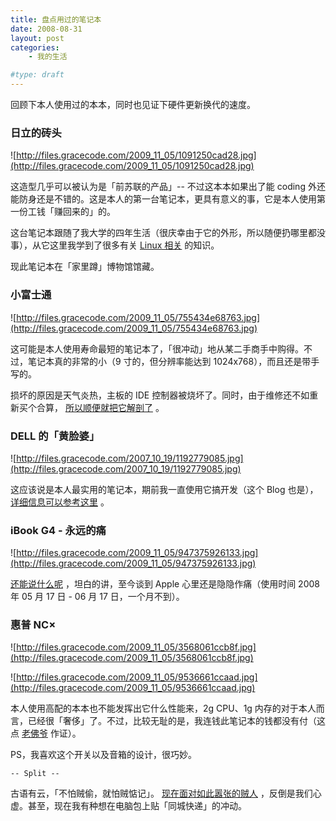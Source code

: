 ```yaml
---
title: 盘点用过的笔记本
date: 2008-08-31
layout: post
categories:
    - 我的生活

#type: draft
---
```


回顾下本人使用过的本本，同时也见证下硬件更新换代的速度。


### 日立的砖头

![http://files.gracecode.com/2009_11_05/1091250cad28.jpg](http://files.gracecode.com/2009_11_05/1091250cad28.jpg)

这造型几乎可以被认为是「前苏联的产品」-- 不过这本本如果出了能 coding 外还能防身还是不错的。这是本人的第一台笔记本，更具有意义的事，它是本人使用第一份工钱「赚回来的」的。

这台笔记本跟随了我大学的四年生活（很庆幸由于它的外形，所以随便扔哪里都没事），从它这里我学到了很多有关  [Linux 相关](http://slack.linuxsir.org/amdk6/) 的知识。

现此笔记本在「家里蹲」博物馆馆藏。


### 小富士通

![http://files.gracecode.com/2009_11_05/755434e68763.jpg](http://files.gracecode.com/2009_11_05/755434e68763.jpg)

这可能是本人使用寿命最短的笔记本了，「很冲动」地从某二手商手中购得。不过，笔记本真的非常的小（9 寸的，但分辨率能达到 1024x768），而且还是带手写的。

损坏的原因是天气炎热，主板的 IDE 控制器被烧坏了。同时，由于维修还不如重新买个合算， [所以顺便就把它解剖了](http://static.gracecode.com/focus/display/11.html) 。


### DELL 的「黄脸婆」

![http://files.gracecode.com/2007_10_19/1192779085.jpg](http://files.gracecode.com/2007_10_19/1192779085.jpg)

这应该说是本人最实用的笔记本，期前我一直使用它搞开发（这个 Blog 也是）， [详细信息可以参考这里]({{site.urls}}/posts/16/) 。


### iBook G4 - 永远的痛

![http://files.gracecode.com/2009_11_05/947375926133.jpg](http://files.gracecode.com/2009_11_05/947375926133.jpg)

 [还能说什么呢]({{site.urls}}/posts/1822/) ，坦白的讲，至今谈到 Apple 心里还是隐隐作痛（使用时间 2008 年 05 月 17 日 - 06 月 17 日，一个月不到）。


### 惠普 NC×

![http://files.gracecode.com/2009_11_05/3568061ccb8f.jpg](http://files.gracecode.com/2009_11_05/3568061ccb8f.jpg)

![http://files.gracecode.com/2009_11_05/9536661ccaad.jpg](http://files.gracecode.com/2009_11_05/9536661ccaad.jpg)

本人使用高配的本本也不能发挥出它什么性能来，2g CPU、1g 内存的对于本人而言，已经很「奢侈」了。不过，比较无耻的是，我连钱此笔记本的钱都没有付（这点 [老佛爷](http://www.yiyitoo.com) 作证）。

PS，我喜欢这个开关以及音箱的设计，很巧妙。

`-- Split --`

古语有云，「不怕贼偷，就怕贼惦记」。 [现在面对如此嚣张的贼人]({{site.urls}}/posts/1882/) ，反倒是我们心虚。甚至，现在我有种想在电脑包上贴「同城快递」的冲动。
